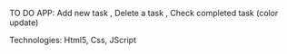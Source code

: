 TO DO APP:
Add new task ,
Delete a task ,
Check completed task (color update)

Technologies:
Html5, Css, JScript
